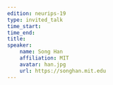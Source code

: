 ```yaml
---
edition: neurips-19
type: invited_talk
time_start:
time_end:
title:
speaker:
    name: Song Han
    affiliation: MIT
    avatar: han.jpg
    url: https://songhan.mit.edu
---
```

